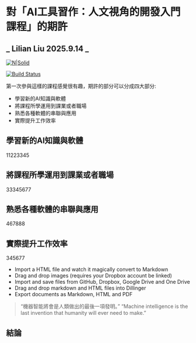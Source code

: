 # 對「AI工具習作：人文視角的開發入門課程」的期許
## _ Lilian Liu 2025.9.14 _

[![N|Solid](https://www.geeky-gadgets.com/wp-content/uploads/2024/06/AI-brainstorming-techniques.webp)](https://nodesource.com/products/nsolid)

[![Build Status](https://travis-ci.org/joemccann/dillinger.svg?branch=master)](https://travis-ci.org/joemccann/dillinger)

第一次參與這樣的課程感覺很有趣，期許的部分可以分成四大部分:

- 學習新的AI知識與軟體 
- 將課程所學運用到課業或者職場
- 熟悉各種軟體的串聯與應用
- 實際提升工作效率

## 學習新的AI知識與軟體
11223345
## 將課程所學運用到課業或者職場
33345677
## 熟悉各種軟體的串聯與應用
467888
## 實際提升工作效率
345677
- Import a HTML file and watch it magically convert to Markdown
- Drag and drop images (requires your Dropbox account be linked)
- Import and save files from GitHub, Dropbox, Google Drive and One Drive
- Drag and drop markdown and HTML files into Dillinger
- Export documents as Markdown, HTML and PDF


> “機器智能將會是人類做出的最後一項發明。”
> “Machine intelligence is the last invention that humanity will ever need to make.”


## 結論








